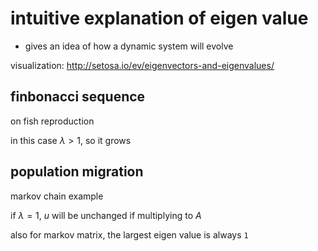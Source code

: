 # intuitive explanation of eigen value

- gives an idea of how a dynamic system will evolve

visualization: http://setosa.io/ev/eigenvectors-and-eigenvalues/

## finbonacci sequence

on fish reproduction

in this case $`\lambda > 1`$, so it grows

## population migration

markov chain example

if $`\lambda = 1`$, $`u`$ will be unchanged if multiplying to $`A`$

also for markov matrix, the largest eigen value is always `1`